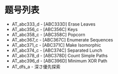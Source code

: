 # 题号列表

- AT_abc333_d - [ABC333D] Erase Leaves
- AT_abc356_c - [ABC356C] Keys
- AT_abc358_c - [ABC358C] Popcorn
- AT_abc367_c - [ABC367C] Enumerate Sequences
- AT_abc371_c - [ABC371C] Make Isomorphic
- AT_abc374_c - [ABC374C] Separated Lunch
- AT_abc378_d - [ABC378D] Count Simple Paths
- AT_abc396_d - [ABC396D] Minimum XOR Path
- AT_dfs_a - 深さ優先探索

